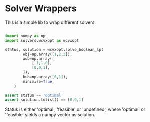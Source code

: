 # Solver Wrappers
This is a simple lib to wrap different solvers. 

```python

import numpy as np
import solvers.wcvxopt as wcvxopt

status, solution = wcvxopt.solve_boolean_lp(
        obj=np.array([1,2,3]),
        aub=np.array([
            [-1,1,0],
            [0,0,1],
        ]),
        bub=np.array([0,1]),
        minimize=True,
    )

assert status == 'optimal'
assert solution.tolist() == [0,0,1]

```
Status is either 'optimal', 'feasible' or 'undefined', where
'optimal' or 'feasible' yields a numpy vector as solution.
